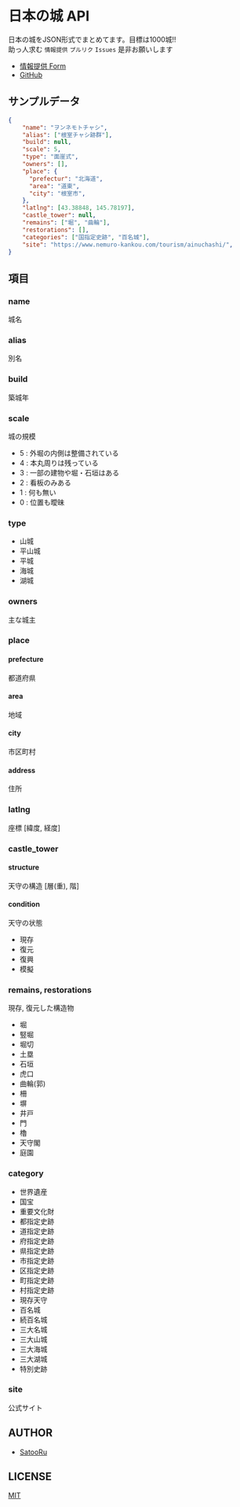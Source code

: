 # 日本の城 API
日本の城をJSON形式でまとめてます。目標は1000城!!  
助っ人求む `情報提供` `プルリク` `Issues` 是非お願いします  

- [情報提供 Form](https://forms.gle/rXdaRjGiUroPJVLx9)
- [GitHub](https://github.com/SatooRu65536/jp-castle-api)


## サンプルデータ
```json
{
    "name": "ヲンネモトチャシ",
    "alias": ["根室チャシ跡群"],
    "build": null,
    "scale": 5,
    "type": "面崖式",
    "owners": [],
    "place": {
      "prefectur": "北海道",
      "area": "道東",
      "city": "根室市",
    },
    "latlng": [43.38848, 145.78197],
    "castle_tower": null,
    "remains": ["堀", "曲輪"],
    "restorations": [],
    "categories": ["国指定史跡", "百名城"],
    "site": "https://www.nemuro-kankou.com/tourism/ainuchashi/",
}
```

## 項目
### name
城名

### alias
別名

### build
築城年

### scale
城の規模
- 5 : 外堀の内側は整備されている
- 4 : 本丸周りは残っている
- 3 : 一部の建物や堀・石垣はある
- 2 : 看板のみある
- 1 : 何も無い
- 0 : 位置も曖昧

### type
- 山城
- 平山城
- 平城
- 海城
- 湖城

### owners
主な城主

### place
#### prefecture
都道府県

#### area
地域

#### city
市区町村

#### address
住所

### latlng
座標 [緯度, 経度]

### castle_tower
#### structure
天守の構造 [層(重), 階]

#### condition
天守の状態
- 現存
- 復元
- 復興
- 模擬

### remains, restorations
現存, 復元した構造物
- 堀
- 竪堀
- 堀切
- 土塁
- 石垣
- 虎口
- 曲輪(郭)
- 柵
- 塀
- 井戸
- 門
- 櫓
- 天守閣
- 庭園

### category
- 世界遺産
- 国宝
- 重要文化財
- 都指定史跡
- 道指定史跡
- 府指定史跡
- 県指定史跡
- 市指定史跡
- 区指定史跡
- 町指定史跡
- 村指定史跡
- 現存天守
- 百名城
- 続百名城
- 三大名城
- 三大山城
- 三大海城
- 三大湖城
- 特別史跡

### site
公式サイト

## AUTHOR
- [SatooRu](https://satooru.me)

## LICENSE
[MIT](./LICENSE)
